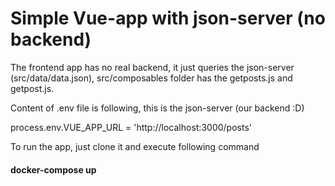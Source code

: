 # Simple Vue-app with json-server (no backend)


The frontend app has no real backend, it just queries the json-server (src/data/data.json), src/composables folder has the getposts.js and getpost.js.

Content of .env file is following, this is the json-server (our backend :D)

process.env.VUE_APP_URL = 'http://localhost:3000/posts'

To run the app, just clone it and execute following command 
#### docker-compose up
